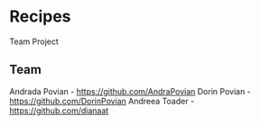 # Recipes
Team Project 


## Team 
Andrada Povian - https://github.com/AndraPovian
Dorin Povian - https://github.com/DorinPovian
Andreea Toader - https://github.com/dianaat
